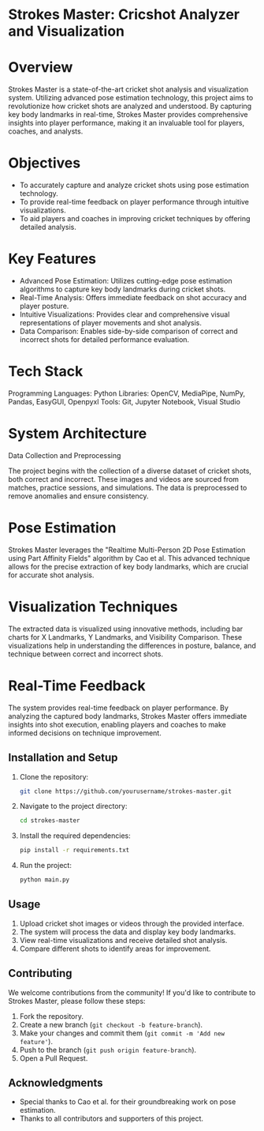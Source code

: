 
# Strokes Master: Cricshot Analyzer and Visualization

# Overview

Strokes Master is a state-of-the-art cricket shot analysis and visualization system. Utilizing advanced pose estimation technology, this project aims to revolutionize how cricket shots are analyzed and understood. By capturing key body landmarks in real-time, Strokes Master provides comprehensive insights into player performance, making it an invaluable tool for players, coaches, and analysts.

# Objectives

- To accurately capture and analyze cricket shots using pose estimation technology.
- To provide real-time feedback on player performance through intuitive visualizations.
- To aid players and coaches in improving cricket techniques by offering detailed analysis.

# Key Features

- Advanced Pose Estimation: Utilizes cutting-edge pose estimation algorithms to capture key body landmarks during cricket shots.
- Real-Time Analysis: Offers immediate feedback on shot accuracy and player posture.
- Intuitive Visualizations: Provides clear and comprehensive visual representations of player movements and shot analysis.
- Data Comparison: Enables side-by-side comparison of correct and incorrect shots for detailed performance evaluation.

# Tech Stack

 Programming Languages: Python
 Libraries: OpenCV, MediaPipe, NumPy, Pandas, EasyGUI, Openpyxl
 Tools: Git, Jupyter Notebook, Visual Studio

# System Architecture

 Data Collection and Preprocessing

The project begins with the collection of a diverse dataset of cricket shots, both correct and incorrect. These images and videos are sourced from matches, practice sessions, and simulations. The data is preprocessed to remove anomalies and ensure consistency.

# Pose Estimation

Strokes Master leverages the "Realtime Multi-Person 2D Pose Estimation using Part Affinity Fields" algorithm by Cao et al. This advanced technique allows for the precise extraction of key body landmarks, which are crucial for accurate shot analysis.

# Visualization Techniques

The extracted data is visualized using innovative methods, including bar charts for X Landmarks, Y Landmarks, and Visibility Comparison. These visualizations help in understanding the differences in posture, balance, and technique between correct and incorrect shots.

# Real-Time Feedback

The system provides real-time feedback on player performance. By analyzing the captured body landmarks, Strokes Master offers immediate insights into shot execution, enabling players and coaches to make informed decisions on technique improvement.

## Installation and Setup

1. Clone the repository:
   ```bash
   git clone https://github.com/yourusername/strokes-master.git
   ```
2. Navigate to the project directory:
   ```bash
   cd strokes-master
   ```
3. Install the required dependencies:
   ```bash
   pip install -r requirements.txt
   ```
4. Run the project:
   ```bash
   python main.py
   ```

## Usage

1. Upload cricket shot images or videos through the provided interface.
2. The system will process the data and display key body landmarks.
3. View real-time visualizations and receive detailed shot analysis.
4. Compare different shots to identify areas for improvement.

## Contributing

We welcome contributions from the community! If you'd like to contribute to Strokes Master, please follow these steps:

1. Fork the repository.
2. Create a new branch (`git checkout -b feature-branch`).
3. Make your changes and commit them (`git commit -m 'Add new feature'`).
4. Push to the branch (`git push origin feature-branch`).
5. Open a Pull Request.


## Acknowledgments

- Special thanks to Cao et al. for their groundbreaking work on pose estimation.
- Thanks to all contributors and supporters of this project.
